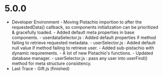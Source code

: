 # 5.0.0
- Developer Environment
        - Moving Pistachio importion to after the requestedData() callback, so components initialization can be prioritized & gracefully loaded.
        - Added default meta properties in base components.
        - userdataSelector.js : Added default properties if method failing to retrieve requested metadata.
        - userSelector.js : Added default null value if method failing to retrieve user.
        - Added sub-pistachio with dynamic requirements.
        - A lot of new Pistachio's functions.
        - Updated database manager.
        - userSelector.js : pass any user into userFind() method for meta structure consistency.
- Last Trace 
        - Gift.js (finished)
